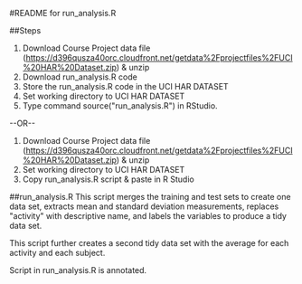 #README for run_analysis.R

##Steps

1. Download Course Project data file (https://d396qusza40orc.cloudfront.net/getdata%2Fprojectfiles%2FUCI%20HAR%20Dataset.zip) & unzip
2. Download run_analysis.R code
3. Store the run_analysis.R code in the UCI HAR DATASET
4. Set working directory to UCI HAR DATASET
5. Type command source("run_analysis.R") in RStudio.

--OR--

1. Download Course Project data file (https://d396qusza40orc.cloudfront.net/getdata%2Fprojectfiles%2FUCI%20HAR%20Dataset.zip) & unzip
2. Set working directory to UCI HAR DATASET
3. Copy run_analysis.R script & paste in R Studio

##run_analysis.R
This script merges the training and test sets to create one data set, extracts mean and standard deviation measurements, replaces "activity" with descriptive name, and labels the variables to produce a tidy data set.

This script further creates a second tidy data set with the average for each activity and each subject. 

Script in run_analysis.R is annotated.




